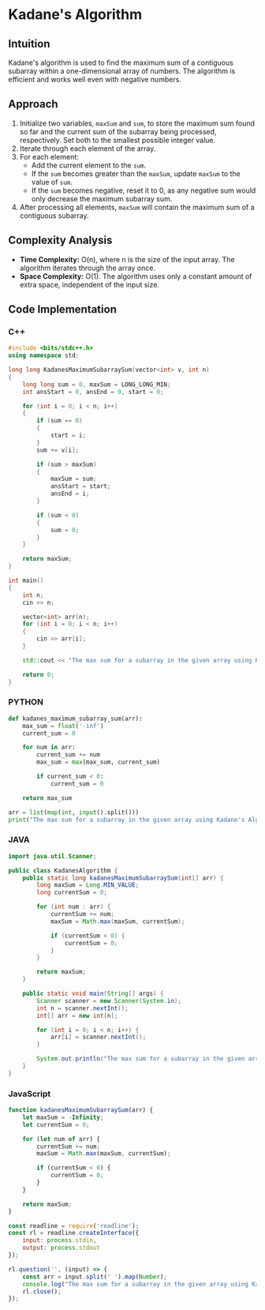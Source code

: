 # Kadane's Algorithm

## Intuition

Kadane's algorithm is used to find the maximum sum of a contiguous subarray within a one-dimensional array of numbers. The algorithm is efficient and works well even with negative numbers.

## Approach

1. Initialize two variables, `maxSum` and `sum`, to store the maximum sum found so far and the current sum of the subarray being processed, respectively. Set both to the smallest possible integer value.
2. Iterate through each element of the array.
3. For each element:
   - Add the current element to the `sum`.
   - If the `sum` becomes greater than the `maxSum`, update `maxSum` to the value of `sum`.
   - If the `sum` becomes negative, reset it to 0, as any negative sum would only decrease the maximum subarray sum.
4. After processing all elements, `maxSum` will contain the maximum sum of a contiguous subarray.

## Complexity Analysis

- **Time Complexity:** O(n), where n is the size of the input array. The algorithm iterates through the array once.
- **Space Complexity:** O(1). The algorithm uses only a constant amount of extra space, independent of the input size.

## Code Implementation

### C++

```cpp
#include <bits/stdc++.h>
using namespace std;

long long KadanesMaximumSubarraySum(vector<int> v, int n)
{
    long long sum = 0, maxSum = LONG_LONG_MIN;
    int ansStart = 0, ansEnd = 0, start = 0;

    for (int i = 0; i < n; i++)
    {
        if (sum == 0)
        {
            start = i;
        }
        sum += v[i];

        if (sum > maxSum)
        {
            maxSum = sum;
            ansStart = start;
            ansEnd = i;
        }

        if (sum < 0)
        {
            sum = 0;
        }
    }

    return maxSum;
}

int main()
{
    int n;
    cin >> n;

    vector<int> arr(n);
    for (int i = 0; i < n; i++)
    {
        cin >> arr[i];
    }

    std::cout << "The max sum for a subarray in the given array using Kadane's Algorithm is: " << KadanesMaximumSubarraySum(arr, n) << std::endl;

    return 0;
}
```

### PYTHON

```python
def kadanes_maximum_subarray_sum(arr):
    max_sum = float('-inf')
    current_sum = 0

    for num in arr:
        current_sum += num
        max_sum = max(max_sum, current_sum)

        if current_sum < 0:
            current_sum = 0

    return max_sum

arr = list(map(int, input().split()))
print("The max sum for a subarray in the given array using Kadane's Algorithm is:", kadanes_maximum_subarray_sum(arr))

```

### JAVA

```Java
import java.util.Scanner;

public class KadanesAlgorithm {
    public static long kadanesMaximumSubarraySum(int[] arr) {
        long maxSum = Long.MIN_VALUE;
        long currentSum = 0;

        for (int num : arr) {
            currentSum += num;
            maxSum = Math.max(maxSum, currentSum);

            if (currentSum < 0) {
                currentSum = 0;
            }
        }

        return maxSum;
    }

    public static void main(String[] args) {
        Scanner scanner = new Scanner(System.in);
        int n = scanner.nextInt();
        int[] arr = new int[n];

        for (int i = 0; i < n; i++) {
            arr[i] = scanner.nextInt();
        }

        System.out.println("The max sum for a subarray in the given array using Kadane's Algorithm is: " + kadanesMaximumSubarraySum(arr));
    }
}
```

### JavaScript

```JavaScript
function kadanesMaximumSubarraySum(arr) {
    let maxSum = -Infinity;
    let currentSum = 0;

    for (let num of arr) {
        currentSum += num;
        maxSum = Math.max(maxSum, currentSum);

        if (currentSum < 0) {
            currentSum = 0;
        }
    }

    return maxSum;
}

const readline = require('readline');
const rl = readline.createInterface({
    input: process.stdin,
    output: process.stdout
});

rl.question('', (input) => {
    const arr = input.split(' ').map(Number);
    console.log("The max sum for a subarray in the given array using Kadane's Algorithm is:", kadanesMaximumSubarraySum(arr));
    rl.close();
});

```
